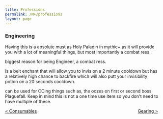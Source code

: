 ```yaml
---
title: Professions
permalink: /M+/professions
layout: page
---
```


### Engineering

Having this is a absolute must as Holy Paladin in mythic+ as it will provide you with a lot of meaningful things, but most importantly a combat ress.

<a href="https://www.wowhead.com/item=184308/disposable-spectrophasic-reanimator" data-wh-icon-size="medium" data-wowhead="item=184308"></a> biggest reason for being Engineer, a combat ress.

<a href="https://www.wowhead.com/spell=310495/dimensional-shifter" data-wh-icon-size="medium" data-wowhead="item=310495"></a> is a belt enchant that will allow you to invis on a 2 minute cooldown but has a relatively high chance to backfire which will also putt your invisibility potion on a 20 seconds cooldown.

<a href="https://www.wowhead.com/spell=310493/50ul-tr4p" data-wh-icon-size="medium" data-wowhead="item=310493"></a> can be used for CCing things such as, the oozes on first or second boss Plaguefall. Keep in mind this is not a one time use item so you don't need to have multiple of these.



<div>
<div style="text-align:left;display: inline-block;width: 49%;">
<a href="/M+/consumables"> < Consumables</a>
</div>
<div style="text-align:right;display: inline-block;width: 49%;">
<a href="/M+/gearing"> Gearing ></a>
</div>
</div>
